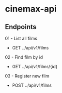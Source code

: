 # cinemax-api

## Endpoints

01 - List all films
  - GET  ../api/v1/films

02 - Find film by id
  - GET  ../api/v1/films/{id} 

03 - Register new film
  - POST ../api/v1/films
